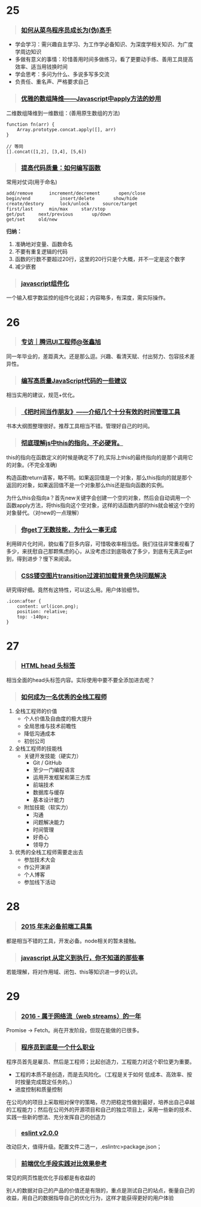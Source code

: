 # 25


> ### [如何从菜鸟程序员成长为(伪)高手](http://blog.2baxb.me/archives/1077)

- 学会学习：需兴趣自主学习、为工作学必备知识、为深度学相关知识、为广度学周边知识
- 多做有意义的事情：珍惜善用时间多做练习，看了更要动手练、善用工具提高效率、适当用钱换时间
- 学会思考：多问为什么、多说多写多交流
- 负责任、重名声、严格要求自己


> ### [优雅的数组降维——Javascript中apply方法的妙用](http://www.cnblogs.com/front-end-ralph/p/4871332.html)

二维数组降维到一维数组：(善用原生数组的方法)

```
function fn(arr) {
	Array.prototype.concat.apply([], arr)
}

// 等同
[].concat([1,2], [3,4], [5,6])
```


> ### [提高代码质量：如何编写函数](http://luopq.com/2016/02/21/write-good-function/)


常用对仗词(用于命名)

```
add/remove		increment/decrement       open/close
begin/end			insert/delete		show/hide
create/destory		lock/unlock		source/target
first/last		min/max		star/stop
get/put		next/previous		up/down     
get/set		old/new
```
**归纳：**

1. 准确地对变量、函数命名
2. 不要有重复逻辑的代码
3. 函数的行数不要超过20行，这里的20行只是个大概，并不一定是这个数字
4. 减少嵌套



> ### [javascript组件化](http://purplebamboo.github.io/2015/03/16/javascript-component/)

一个输入框字数监控的组件化说起；内容略多，有深度，需实际操作。


# 26

> ### [专访｜腾讯UI工程师@张鑫旭](https://mp.weixin.qq.com/s?__biz=MjM5MTA1MjAxMQ==&mid=402128801&idx=1&sn=6187b917d7f7666f00fdfb5f9b67a026&scene=1&srcid=0226zKAleOwkjfpLEfA6TqA7&key=710a5d99946419d95ff6a619a4fa90cac0c582a1389102c92746f98172d0bc4acdf98445dd66d4ff3ad5ef41c9413dd0&ascene=0&uin=MjgwMDE1MDkwMA%3D%3D&devicetype=iMac+MacBookPro12%2C1+OSX+OSX+10.11.1+build(15B42)&version=11020201&pass_ticket=d8xhuwa2tA9rTwkvqtS4KWj82IASzNQPDfCCJkukwFY5hvXMnpJFQEYMl37i%2FELg)

同一年毕业的，差距真大。还是那么逗。兴趣、看清天赋、付出努力、包容技术差异性。


> ### [编写高质量JavaScript代码的一些建议](http://www.ido321.com/1666.html)

相当实用的建议，规范+优化。

> ### [《把时间当作朋友》——介绍几个十分有效的时间管理工具](http://www.cnblogs.com/cotyb/p/5215951.html)

书本大纲图整理很好。推荐工具相当不错。管理好自己的时间。

> ### [彻底理解js中this的指向，不必硬背。](http://www.cnblogs.com/pssp/p/5216085.html)

this的指向在函数定义的时候是确定不了的,实际上this的最终指向的是那个调用它的对象。(不完全准确)

构造函数return请客，略不明。如果返回值是一个对象，那么this指向的就是那个返回的对象，如果返回值不是一个对象那么this还是指向函数的实例。

为什么this会指向a？首先new关键字会创建一个空的对象，然后会自动调用一个函数apply方法，将this指向这个空对象，这样的话函数内部的this就会被这个空的对象替代。（对new的一点理解）

> ### [你get了无数技能，为什么一事无成](http://www.cnblogs.com/lvdabao/p/5212536.html)
 
利用碎片化时间，貌似看了巨多内容，可惜吸收率相当低。我们往往非常重视看了多少，来抚慰自己那颗焦虑的心，从没考虑过到底吸收了多少，到底有无真正get到，得到进步？慢下来阅读。


> ### [CSS镂空图片transition过渡初加载背景色块问题解决](http://www.zhangxinxu.com/wordpress/2016/02/css-hollow-image-for-transition-background-color-problem-fixed/)

研究得好细。竟然有这特性，可以这么用。用户体验细节。

```
.icon:after {
    content: url(icon.png);
    position: relative;
    top: -140px;
}
```


# 27

> ### [HTML head 头标签](http://fex.baidu.com/blog/2014/10/html-head-tags/)

相当全面的head头标签内容。实际使用中要不要全添加进去呢？


> ### [如何成为一名优秀的全栈工程师](http://www.jianshu.com/p/f0d134ed7fd0)

1. 全栈工程师的价值
	- 个人价值及自由度的极大提升
	- 全局思维与技术前瞻性
	- 降低沟通成本
	- 初创公司
2. 全栈工程师的技能栈
	- 关键开发技能（硬实力）
		- Git / GitHub
		- 至少一门编程语言
		- 运用开发框架和第三方库
		- 前端技术
		- 数据库与缓存
		- 基本设计能力
	- 附加技能（软实力）
		- 沟通
		- 问题解决能力
		- 时间管理
		- 好奇心
		- 领导力
3. 优秀的全栈工程师需要走出去
	- 参加技术大会
	- 作公开演讲
	- 个人博客
	- 参加线下活动


# 28

> ### [2015 年末必备前端工具集](https://mp.weixin.qq.com/s?__biz=MjM5MzA0ODkyMA==&mid=405807581&idx=1&sn=72a5a3b5d7a6242d85fd8cc9d6a401d1&scene=1&srcid=0228MjeNDrREOcDdO4PDQF67&key=710a5d99946419d904df99237f03aa01766cbde8e1d975f0fbb903a32b1ff5d476330bbfdd98aa02a909f168e079caee&ascene=0&uin=MjgwMDE1MDkwMA%3D%3D&devicetype=iMac+MacBookPro12%2C1+OSX+OSX+10.11.1+build(15B42)&version=11020201&pass_ticket=vXA2WYPx%2BXJeA6tEH27DYGGclpKt8Isi9htPuIjycDdd%2BSYQ9cCRxHokcceVlZTx)

都是相当不错的工具，开发必备。node相关的暂未接触。

> ### [javascript 从定义到执行，你不知道的那些事](http://www.cnblogs.com/onepixel/p/5090799.html)

若能理解，将对作用域、闭包、this等知识进一步的认识。


# 29

> ### [2016 - 属于网络流（web streams）的一年](http://www.w3ctech.com/topic/1693)

Promise -> Fetch。尚在开发阶段，但现在能做的已很多。

> ### [程序员到底是一个什么职业](http://weibo.com/ttarticle/p/show?id=2309403939907201539934)

程序员首先是雇员、然后是工程师；比起创造力，工程能力对这个职位更为重要。

- 工程的本质不是创造，而是去风险化。（工程是关于如何 低成本、高效率、按时按量完成既定任务的。）
- 进度控制和质量控制

在公司内的项目上采取相对保守的策略，尽力把稳定性做到最好，培养出自己卓越的工程能力；然后在公司外的开源项目和自己的独立项目上，采用一些新的技术、实践一些新的想法、充分发挥自己的创造力

> ### [eslint v2.0.0](http://eslint.org/blog/2016/02/eslint-v2.0.0-released)

改动巨大，值得升级。配置文件二选一，.eslintrc>package.json；

> ### [前端优化手段实践对比效果参考](https://www.zhihu.com/question/40505685/answer/86898655?from=profile_answer_card)

常见的网页性能优化手段都是有收益的

别人的数据对自己的产品的价值还是有限的，重点是测试自己的站点，衡量自己的收益，用自己的数据指导自己的优化行为，这样才能获得更好的用户体验




